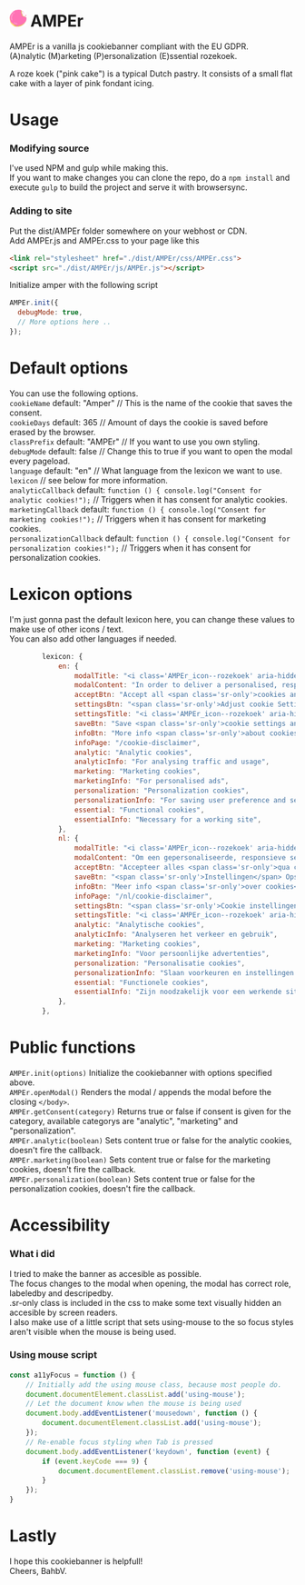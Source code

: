 # <img src="https://raw.githubusercontent.com/Bahbv/AMPEr/master/src/AMPEr/svg/roze-koek.svg" width="30" height="30"> AMPEr
AMPEr is a vanilla js cookiebanner compliant with the EU GDPR.  
(A)nalytic (M)arketing (P)ersonalization (E)ssential rozekoek.

A roze koek ("pink cake") is a typical Dutch pastry. It consists of a small flat cake with a layer of pink fondant icing. 

# Usage
### Modifying source
I've used NPM and gulp while making this.   
If you want to make changes you can clone the repo, do a `npm install` and execute `gulp` to build the project and serve it with browsersync.    

### Adding to site
Put the dist/AMPEr folder somewhere on your webhost or CDN.  
Add AMPEr.js and AMPEr.css to your page like this  
```html
<link rel="stylesheet" href="./dist/AMPEr/css/AMPEr.css">
<script src="./dist/AMPEr/js/AMPEr.js"></script>
```
Initialize amper with the following script
```js
AMPEr.init({
  debugMode: true,
  // More options here ..
});
```

# Default options
You can use the following options.  
`cookieName` default: "Amper" // This is the name of the cookie that saves the consent.  
`cookieDays` default: 365 // Amount of days the cookie is saved before erased by the browser.  
`classPrefix` default: "AMPEr" // If you want to use you own styling.    
`debugMode` default: false // Change this to true if you want to open the modal every pageload.  
`language` default: "en" // What language from the lexicon we want to use.  
`lexicon` // see below for more information.  
`analyticCallback` default: `function () { console.log("Consent for analytic cookies!");` // Triggers when it has consent for analytic cookies.    
`marketingCallback` default: `function () { console.log("Consent for marketing cookies!");` // Triggers when it has consent for marketing cookies.  
`personalizationCallback` default: `function () { console.log("Consent for personalization cookies!");` // Triggers when it has consent for personalization cookies.  


# Lexicon options
I'm just gonna past the default lexicon here, you can change these values to make use of other icons / text.  
You can also add other languages if needed.  
```js
        lexicon: {
            en: {
                modalTitle: "<i class='AMPEr_icon--rozekoek' aria-hidden='true'></i>Cookies!",
                modalContent: "In order to deliver a personalised, responsive service and to improve the site, we remember and store information about how you use it. You can always opt out of them in the settings.",
                acceptBtn: "Accept all <span class='sr-only'>cookies and close this popup.</span>",
                settingsBtn: "<span class='sr-only'>Adjust cookie Settings</span><i class='AMPEr_icon--gear' aria-hidden='true'><svg xmlns='http://www.w3.org/2000/svg' width='24' height='24' viewBox='0 0 24 24'><path d='M24 13.616v-3.232c-1.651-.587-2.694-.752-3.219-2.019v-.001c-.527-1.271.1-2.134.847-3.707l-2.285-2.285c-1.561.742-2.433 1.375-3.707.847h-.001c-1.269-.526-1.435-1.576-2.019-3.219h-3.232c-.582 1.635-.749 2.692-2.019 3.219h-.001c-1.271.528-2.132-.098-3.707-.847l-2.285 2.285c.745 1.568 1.375 2.434.847 3.707-.527 1.271-1.584 1.438-3.219 2.02v3.232c1.632.58 2.692.749 3.219 2.019.53 1.282-.114 2.166-.847 3.707l2.285 2.286c1.562-.743 2.434-1.375 3.707-.847h.001c1.27.526 1.436 1.579 2.019 3.219h3.232c.582-1.636.75-2.69 2.027-3.222h.001c1.262-.524 2.12.101 3.698.851l2.285-2.286c-.744-1.563-1.375-2.433-.848-3.706.527-1.271 1.588-1.44 3.221-2.021zm-12 2.384c-2.209 0-4-1.791-4-4s1.791-4 4-4 4 1.791 4 4-1.791 4-4 4z'/></svg></i>",
                settingsTitle: "<i class='AMPEr_icon--rozekoek' aria-hidden='true'></i>Settings",
                saveBtn: "Save <span class='sr-only'>cookie settings and close the this popup.</span>",
                infoBtn: "More info <span class='sr-only'>about cookies</span>",
                infoPage: "/cookie-disclaimer",
                analytic: "Analytic cookies",
                analyticInfo: "For analysing traffic and usage",
                marketing: "Marketing cookies",
                marketingInfo: "For personalised ads",
                personalization: "Personalization cookies",
                personalizationInfo: "For saving user preference and settings",
                essential: "Functional cookies",
                essentialInfo: "Necessary for a working site",
            },
            nl: {
                modalTitle: "<i class='AMPEr_icon--rozekoek' aria-hidden='true'></i>Cookies!",
                modalContent: "Om een gepersonaliseerde, responsieve service te kunnen leveren en om de site te verbeteren, onthouden we informatie over hoe u deze site gebruikt en slaan we deze op. U kunt zich er altijd voor afmelden in de instellingen.",
                acceptBtn: "Accepteer alles <span class='sr-only'>qua cookies en sluit deze popup.</span>",
                saveBtn: "<span class='sr-only'>Instellingen</span> Opslaan <span class='sr-only'>en deze popup sluiten.</span>",
                infoBtn: "Meer info <span class='sr-only'>over cookies</span>",
                infoPage: "/nl/cookie-disclaimer",
                settingsBtn: "<span class='sr-only'>Cookie instellingen wijzigen</span><i class='AMPEr_icon--gear' aria-hidden='true'><svg xmlns='http://www.w3.org/2000/svg' width='24' height='24' viewBox='0 0 24 24'><path d='M24 13.616v-3.232c-1.651-.587-2.694-.752-3.219-2.019v-.001c-.527-1.271.1-2.134.847-3.707l-2.285-2.285c-1.561.742-2.433 1.375-3.707.847h-.001c-1.269-.526-1.435-1.576-2.019-3.219h-3.232c-.582 1.635-.749 2.692-2.019 3.219h-.001c-1.271.528-2.132-.098-3.707-.847l-2.285 2.285c.745 1.568 1.375 2.434.847 3.707-.527 1.271-1.584 1.438-3.219 2.02v3.232c1.632.58 2.692.749 3.219 2.019.53 1.282-.114 2.166-.847 3.707l2.285 2.286c1.562-.743 2.434-1.375 3.707-.847h.001c1.27.526 1.436 1.579 2.019 3.219h3.232c.582-1.636.75-2.69 2.027-3.222h.001c1.262-.524 2.12.101 3.698.851l2.285-2.286c-.744-1.563-1.375-2.433-.848-3.706.527-1.271 1.588-1.44 3.221-2.021zm-12 2.384c-2.209 0-4-1.791-4-4s1.791-4 4-4 4 1.791 4 4-1.791 4-4 4z'/></svg></i>",
                settingsTitle: "<i class='AMPEr_icon--rozekoek' aria-hidden='true'></i>Instellingen",
                analytic: "Analytische cookies",
                analyticInfo: "Analyseren het verkeer en gebruik",
                marketing: "Marketing cookies",
                marketingInfo: "Voor persoonlijke advertenties",
                personalization: "Personalisatie cookies",
                personalizationInfo: "Slaan voorkeuren en instellingen op",
                essential: "Functionele cookies",
                essentialInfo: "Zijn noodzakelijk voor een werkende site",
            },
        },
```

# Public functions
`AMPEr.init(options)` Initialize the cookiebanner with options specified above.  
`AMPEr.openModal()` Renders the modal / appends the modal before the closing `</body>`.  
`AMPEr.getConsent(category)` Returns true or false if consent is given for the category, available categorys are "analytic", "marketing" and "personalization".       
`AMPEr.analytic(boolean)` Sets content true or false for the analytic cookies, doesn't fire the callback.    
`AMPEr.marketing(boolean)` Sets content true or false for the marketing cookies, doesn't fire the callback.    
`AMPEr.personalization(boolean)` Sets content true or false for the personalization cookies, doesn't fire the callback.    

# Accessibility
### What i did
I tried to make the banner as accesible as possible.  
The focus changes to the modal when opening, the modal has correct role, labeledby and descripedby.  
.sr-only class is included in the css to make some text visually hidden an accesible by screen readers.  
I also make use of a little script that sets using-mouse to the <html> so focus styles aren't visible when the mouse is being used.  
  
### Using mouse script
```js
const a11yFocus = function () {
    // Initially add the using mouse class, because most people do.
    document.documentElement.classList.add('using-mouse');
    // Let the document know when the mouse is being used
    document.body.addEventListener('mousedown', function () {
        document.documentElement.classList.add('using-mouse');
    });
    // Re-enable focus styling when Tab is pressed
    document.body.addEventListener('keydown', function (event) {
        if (event.keyCode === 9) {
            document.documentElement.classList.remove('using-mouse');
        }
    });
}
```

# Lastly
I hope this cookiebanner is helpfull!  
Cheers, BahbV.
